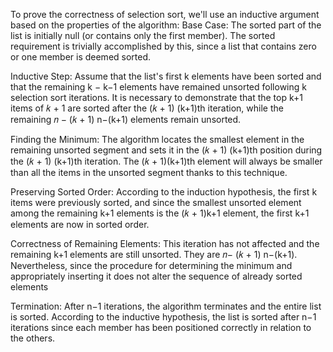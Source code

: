 To prove the correctness of selection sort, we'll use an inductive argument based on the properties of the algorithm:
Base Case: The sorted part of the list is initially null (or contains only the first member). The sorted requirement is trivially accomplished by this,
since a list that contains zero or one member is deemed sorted.

Inductive Step: Assume that the list's first k elements have been sorted and that the remaining k − k−1 elements have remained unsorted following k selection sort iterations. 
It is necessary to demonstrate that the top k+1 items of 𝑘 + 1 are sorted after the (𝑘 + 1) (k+1)th iteration, while the remaining 𝑛 − (𝑘 + 1) n−(k+1) elements remain unsorted.

Finding the Minimum: The algorithm locates the smallest element in the remaining unsorted segment and sets it in the (𝑘 + 1) (k+1)th position during the (𝑘 + 1) (k+1)th iteration.
The (𝑘 + 1)(k+1)th element will always be smaller than all the items in the unsorted segment thanks to this technique.

Preserving Sorted Order: According to the induction hypothesis, the first k items were previously sorted, and since the smallest unsorted element 
among the remaining k+1 elements is the (𝑘 + 1)k+1 element, the first k+1 elements are now in sorted order.

Correctness of Remaining Elements: This iteration has not affected and the remaining k+1 elements are still unsorted. 
They are 𝑛− (𝑘 + 1) n−(k+1). Nevertheless, since the procedure for determining the minimum and appropriately inserting it does not alter the sequence of already sorted elements

Termination: After n−1 iterations, the algorithm terminates and the entire list is sorted. According to the inductive hypothesis, 
the list is sorted after n−1 iterations since each member has been positioned correctly in relation to the others.

